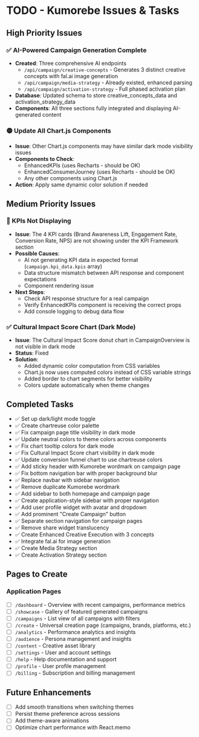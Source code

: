 # TODO - Kumorebe Issues & Tasks

## High Priority Issues

### ✅ AI-Powered Campaign Generation Complete
- **Created**: Three comprehensive AI endpoints
  - `/api/campaign/creative-concepts` - Generates 3 distinct creative concepts with fal.ai image generation
  - `/api/campaign/media-strategy` - Already existed, enhanced parsing
  - `/api/campaign/activation-strategy` - Full phased activation plan
- **Database**: Updated schema to store creative_concepts_data and activation_strategy_data
- **Components**: All three sections fully integrated and displaying AI-generated content

### 🟡 Update All Chart.js Components
- **Issue**: Other Chart.js components may have similar dark mode visibility issues
- **Components to Check**:
  - EnhancedKPIs (uses Recharts - should be OK)
  - EnhancedConsumerJourney (uses Recharts - should be OK)
  - Any other components using Chart.js
- **Action**: Apply same dynamic color solution if needed

## Medium Priority Issues

### 🔴 KPIs Not Displaying
- **Issue**: The 4 KPI cards (Brand Awareness Lift, Engagement Rate, Conversion Rate, NPS) are not showing under the KPI Framework section
- **Possible Causes**:
  - AI not generating KPI data in expected format (`campaign.kpi_data.kpis` array)
  - Data structure mismatch between API response and component expectations
  - Component rendering issue
- **Next Steps**:
  - Check API response structure for a real campaign
  - Verify EnhancedKPIs component is receiving the correct props
  - Add console logging to debug data flow

### ✅ Cultural Impact Score Chart (Dark Mode)
- **Issue**: The Cultural Impact Score donut chart in CampaignOverview is not visible in dark mode
- **Status**: Fixed
- **Solution**: 
  - Added dynamic color computation from CSS variables
  - Chart.js now uses computed colors instead of CSS variable strings
  - Added border to chart segments for better visibility
  - Colors update automatically when theme changes

## Completed Tasks
- ✅ Set up dark/light mode toggle
- ✅ Create chartreuse color palette
- ✅ Fix campaign page title visibility in dark mode
- ✅ Update neutral colors to theme colors across components
- ✅ Fix chart tooltip colors for dark mode
- ✅ Fix Cultural Impact Score chart visibility in dark mode
- ✅ Update conversion funnel chart to use chartreuse colors
- ✅ Add sticky header with Kumorebe wordmark on campaign page
- ✅ Fix bottom navigation bar with proper background blur
- ✅ Replace navbar with sidebar navigation
- ✅ Remove duplicate Kumorebe wordmark
- ✅ Add sidebar to both homepage and campaign page
- ✅ Create application-style sidebar with proper navigation
- ✅ Add user profile widget with avatar and dropdown
- ✅ Add prominent "Create Campaign" button
- ✅ Separate section navigation for campaign pages
- ✅ Remove share widget translucency
- ✅ Create Enhanced Creative Execution with 3 concepts
- ✅ Integrate fal.ai for image generation
- ✅ Create Media Strategy section
- ✅ Create Activation Strategy section

## Pages to Create

### Application Pages
- [ ] `/dashboard` - Overview with recent campaigns, performance metrics
- [ ] `/showcase` - Gallery of featured generated campaigns
- [ ] `/campaigns` - List view of all campaigns with filters
- [ ] `/create` - Universal creation page (campaigns, brands, platforms, etc.)
- [ ] `/analytics` - Performance analytics and insights
- [ ] `/audience` - Persona management and insights
- [ ] `/content` - Creative asset library
- [ ] `/settings` - User and account settings
- [ ] `/help` - Help documentation and support
- [ ] `/profile` - User profile management
- [ ] `/billing` - Subscription and billing management

## Future Enhancements
- [ ] Add smooth transitions when switching themes
- [ ] Persist theme preference across sessions
- [ ] Add theme-aware animations
- [ ] Optimize chart performance with React.memo